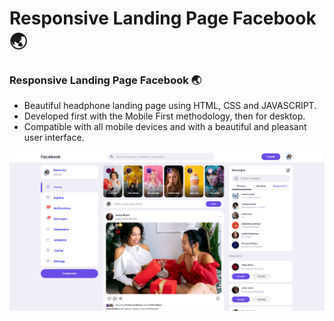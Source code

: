 # Responsive Landing Page Facebook 🌏
### Responsive Landing Page Facebook 🌏

- Beautiful headphone landing page using HTML, CSS and JAVASCRIPT.
- Developed first with the Mobile First methodology, then for desktop.
- Compatible with all mobile devices and with a beautiful and pleasant user interface.

![](/facebook-img.png)
